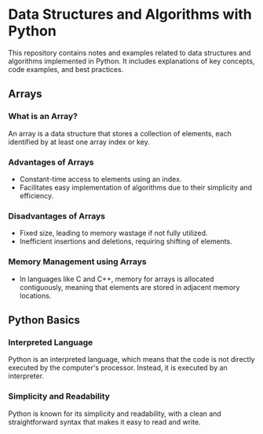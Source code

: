 # Data Structures and Algorithms with Python

This repository contains notes and examples related to data structures and algorithms implemented in Python. It includes explanations of key concepts, code examples, and best practices.

## Arrays

### What is an Array?
An array is a data structure that stores a collection of elements, each identified by at least one array index or key.

### Advantages of Arrays
- Constant-time access to elements using an index.
- Facilitates easy implementation of algorithms due to their simplicity and efficiency.

### Disadvantages of Arrays
- Fixed size, leading to memory wastage if not fully utilized.
- Inefficient insertions and deletions, requiring shifting of elements.

### Memory Management using Arrays
- In languages like C and C++, memory for arrays is allocated contiguously, meaning that elements are stored in adjacent memory locations.

## Python Basics

### Interpreted Language
Python is an interpreted language, which means that the code is not directly executed by the computer's processor. Instead, it is executed by an interpreter.

### Simplicity and Readability
Python is known for its simplicity and readability, with a clean and straightforward syntax that makes it easy to read and write.

